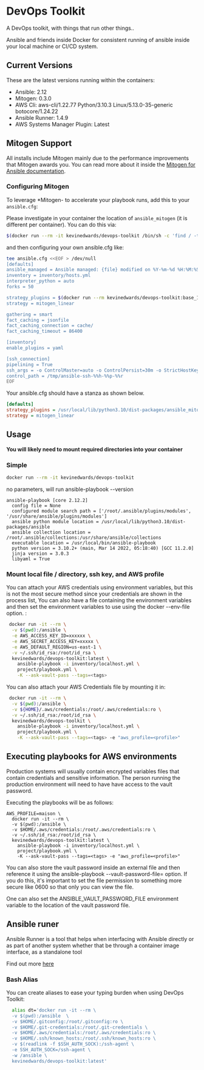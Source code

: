 # DevOps Toolkit

A DevOps toolkit, with things that run other things..

Ansible and friends inside Docker for consistent running of ansible inside your local machine or CI/CD system.

## Current Versions

These are the latest versions running within the containers:

- Ansible: 2.12
- Mitogen: 0.3.0
- AWS Cli: aws-cli/1.22.77 Python/3.10.3 Linux/5.13.0-35-generic botocore/1.24.22
- Ansible Runner: 1.4.9
- AWS Systems Manager Plugin: Latest

## Mitogen Support

All installs include Mitogen mainly due to the performance improvements that Mitogen awards you. You can read more about it inside the [Mitogen for Ansible documentation](https://mitogen.readthedocs.io/en/stable/ansible.html).

### Configuring Mitogen

To leverage *Mitogen- to accelerate your playbook runs, add this to your ```ansible.cfg```:

Please investigate in your container the location of `ansible_mitogen` (it is different per container). You can do this via:

```bash
$(docker run --rm -it kevinedwards/devops-toolkit /bin/sh -c 'find / -type d | grep "ansible_mitogen/plugins" | sort | head -n 1')
```

and then configuring your own ansible.cfg like:


```bash
tee ansible.cfg <<EOF > /dev/null
[defaults]
ansible_managed = Ansible managed: {file} modified on %Y-%m-%d %H:%M:%S by {uid} on {host}
inventory = inventory/hosts.yml
interpreter_python = auto
forks = 50

strategy_plugins = $(docker run --rm kevinedwards/devops-toolkit:base_18.04 /bin/sh -c 'find / -type d | grep "ansible_mitogen/plugins" | sort | head -n 1')
strategy = mitogen_linear

gathering = smart
fact_caching = jsonfile
fact_caching_connection = cache/
fact_caching_timeout = 86400

[inventory]
enable_plugins = yaml

[ssh_connection]
pipelining = True
ssh_args = -o ControlMaster=auto -o ControlPersist=30m -o StrictHostKeyChecking=no -o ForwardAgent=yes
control_path = /tmp/ansible-ssh-%%h-%%p-%%r
EOF
```

Your ansible.cfg should have a stanza as shown below.

```ini
[defaults]
strategy_plugins = /usr/local/lib/python3.10/dist-packages/ansible_mitogen/plugins
strategy = mitogen_linear
```

## Usage

**You will likely need to mount required directories into your container**

### Simple

```bash
docker run --rm -it kevinedwards/devops-toolkit
```

no parameters, will run ansible-playbook --version

```shell
ansible-playbook [core 2.12.2]
  config file = None
  configured module search path = ['/root/.ansible/plugins/modules', '/usr/share/ansible/plugins/modules']
  ansible python module location = /usr/local/lib/python3.10/dist-packages/ansible
  ansible collection location = /root/.ansible/collections:/usr/share/ansible/collections
  executable location = /usr/local/bin/ansible-playbook
  python version = 3.10.2+ (main, Mar 14 2022, 05:18:40) [GCC 11.2.0]
  jinja version = 3.0.3
  libyaml = True
```

### Mount local file / directory, ssh key, and AWS profile

You can attach your AWS credentials using environment variables, but this is not the most secure method since your credentials are shown in the process list, You can also have a file containing the environment variables and then set the environment variables to use using the docker --env-file option. :

```bash
 docker run -it --rm \
  -v $(pwd):/ansible \
  -e AWS_ACCESS_KEY_ID=xxxxxx \
  -e AWS_SECRET_ACCESS_KEY=xxxxx \
  -e AWS_DEFAULT_REGION=us-east-1 \
  -v ~/.ssh/id_rsa:/root/id_rsa \
  kevinedwards/devops-toolkit:latest \
    ansible-playbook -i inventory/localhost.yml \
    project/playbook.yml \
    -K --ask-vault-pass --tags=<tags>
```

You can also attach your AWS Credentials file by mounting it in:

```bash
 docker run -it --rm \
  -v $(pwd):/ansible \
  -v ${HOME}/.aws/credentials:/root/.aws/credentials:ro \
  -v ~/.ssh/id_rsa:/root/id_rsa \
  kevinedwards/devops-toolkit \
    ansible-playbook -i inventory/localhost.yml \
    project/playbook.yml \
    -K --ask-vault-pass --tags=<tags> -e "aws_profile=<profile>"
```

## Executing playbooks for AWS environments

Production systems will usually contain encrypted variables files that contain credentials and sensitive information. The person running the production environment will need to have have access to the vault password.

Executing the playbooks will be as follows:

```
AWS_PROFILE=maison \
  docker run -it --rm \
  -v $(pwd):/ansible \
  -v $HOME/.aws/credentials:/root/.aws/credentials:ro \
  -v ~/.ssh/id_rsa:/root/id_rsa \
  kevinedwards/devops-toolkit:latest \
    ansible-playbook -i inventory/localhost.yml \
    project/playbook.yml \
    -K --ask-vault-pass --tags=<tags> -e "aws_profile=<profile>"
```

You can also store the vault password inside an external file and then reference it using the ansible-playbook --vault-password-file=<file location> option. If you do this, it's important to set the file permission to something more secure like 0600 so that only you can view the file.

One can also set the ANSIBLE_VAULT_PASSWORD_FILE environment variable to the location of the vault password file.

## Ansible runer

Ansible Runner is a tool that helps when interfacing with Ansible directly or as part of another system whether that be through a container image interface, as a standalone tool

Find out more [here](https://ansible-runner.readthedocs.io/en/stable/)

 ### Bash Alias

You can create aliases to ease your typing burden when using DevOps Toolkit:

```bash
  alias dt='docker run -it --rm \
  -v $(pwd):/ansible  \
  -v $HOME/.gitconfig:/root/.gitconfig:ro \
  -v $HOME/.git-credentials:/root/.git-credentials \
  -v $HOME/.aws/credentials:/root/.aws/credentials:ro \
  -v $HOME/.ssh/known_hosts:/root/.ssh/known_hosts:ro \
  -v $(readlink -f $SSH_AUTH_SOCK):/ssh-agent \
  -e SSH_AUTH_SOCK=/ssh-agent \
  -w /ansible \
  kevinedwards/devops-toolkit:latest'
```

